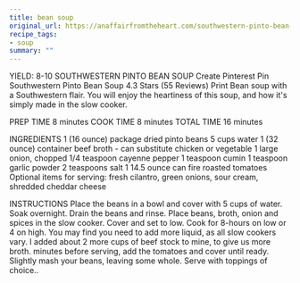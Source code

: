 ```yaml
---
title: bean soup
original_url: https://anaffairfromtheheart.com/southwestern-pinto-bean-soup/
recipe_tags:
- soup
summary: ""
---
```

YIELD: 8-10
SOUTHWESTERN PINTO BEAN SOUP
Create Pinterest Pin
Southwestern Pinto Bean Soup
4.3 Stars (55 Reviews)
Print
Bean soup with a Southwestern flair. You will enjoy the heartiness of this soup, and how it's simply made in the slow cooker.

PREP TIME
8 minutes
COOK TIME
8 minutes
TOTAL TIME
16 minutes



INGREDIENTS
1 (16 ounce) package dried pinto beans
5 cups water
1 (32 ounce) container beef broth - can substitute chicken or vegetable
1 large onion, chopped
1/4 teaspoon cayenne pepper
1 teaspoon cumin
1 teaspoon garlic powder
2 teaspoons salt
1 14.5 ounce can fire roasted tomatoes
Optional items for serving: fresh cilantro, green onions, sour cream, shredded cheddar cheese



INSTRUCTIONS
Place the beans in a bowl and cover with 5 cups of water. Soak overnight. Drain the beans and rinse.
Place beans, broth, onion and spices in the slow cooker. Cover and set to low. Cook for 8-hours on low or 4 on high.
You may find you need to add more liquid, as all slow cookers vary. I added about 2 more cups of beef stock to mine, to give us more broth.
minutes before serving, add the tomatoes and cover until ready.
Slightly mash your beans, leaving some whole.
Serve with toppings of choice..
